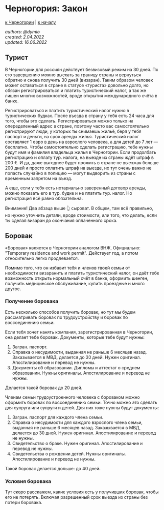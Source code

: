 Черногория: Закон
=================

[к Черногории](./README.md) | [к началу](/README.md)

_authors: @dymio
<br/>created: 2.04.2022
<br/>updated: 16.06.2022_

## Турист

В Черногории для россиян действует безвизовый режим на 30 дней. По его завершению можно выехать за границу страны и вернуться обратно и снова получить 30 дней (визаран). Таким образом человек может оставаться в стране в статусе «туриста» довольно долго, но обязан регистрироваться и платить туристический налог, а так же лишен многих возможностей, вроде открытия международного счёта в банке.

Регистрироваться и платить туристический налог нужно в туристических будках. После въезда в страну у тебя есть 24 часа для того, чтобы это сделать. Регистрироваться можно только на опеределенный адрес в стране, поэтому часто вас самостоятельно регистрируют люди, у которых ты снимаешь жильё, беря у тебя паспорт и деньги, на срок аренды жилья. Туристический налог составляет 1 евро в день на взрослого человека, а для детей до 7 лет — бесплатно. Чтобы самостоятельно сделать регистрацию, тебе нужны будут имя и фамилия владельца жилья в Черногории. Если продолбать регистрацию и оплату тур. налога, на выезде из страны ждёт штраф в 200 €. И да, даже выгоднее будет прожить в стране не выезжая больше 200 дней и просто оплатить штраф на выезде, но тут очень важно не попасть случайно в полицию — могут выдворить из страны с временным запретом на въезд.

А еще, если у тебя есть нотариально заверенный договор аренды, можно показать его в тур. будке и не платить тур. налог. Но регистрация всё равно обязательна.

Внимание! Два абзаца выше 👆 сыроват. В общем, там всё правильно, но нужно уточнить детали, вроде стоимости, или того, что делать, если ты сделал визаран до окончания оплаченного срока.

## Боровак

«Боровак» является в Черногории аналогом ВНЖ. Официально: "Temporary residence and work permit". Действует год, а потом относительно легко продлевается.

Помимо того, что он избавит тебя и членов твоей семьи от необходимости визаранить и платить туристический налог, он даёт тебе возможность открыть нормальный счёт в банке, оформить шенген, получить медицинское обслуживание, купить проездные и много другое.

### Получение боровака

Есть несколько способов получить боровак, но тут мы будем рассматривать боровак по трудоустройству и боровак по воссоединению семьи.

Если тебя хочет нанять компания, зарегистрированная в Черногории, она делает тебе боровак.
Документы, которые тебе будут нужны:

1. Загран. паспорт.
2. Справка о несудимости, выданная не раньше 6 месяцев назад. Заказывается в МВД, делается до 30 дней. Нужен оригинал. Апостилирование и перевод не нужны.
3. Документы об образовании. Дипломы и аттестат о среднем образовании. Нужны оригиналы. Апостилирование и перевод не нужны.

Делается такой боровак до 20 дней.

Членам семьи трудоустроенного человека с бороваком можно оформить боровак по воссоединению семьи. Точно можно это сделать для супруга или супруги и детей. Для них тоже нужны будут документы:

1. Загран. паспорт для каждого члена семьи.
2. Справка о несудимости для каждого взрослого члена семьи, выданная не раньше 6 месяцев назад. Заказывается в МВД, делается до 30 дней. Нужен оригинал. Апостилирование и перевод не нужны.
3. Свидетельство о браке. Нужен оригинал. Апостилирование и перевод не нужны.
4. Свидетельства о рождении детей. Нужны оригиналы. Апостилирование и перевод не нужны.

Такой боровак делается дольше: до 40 дней.

### Условия боровака

Тут скоро расскажем, какие условия есть у получивших боровак, чтобы его не потерять. Включая разрешенный срок выезда из страны без потери боровака.
